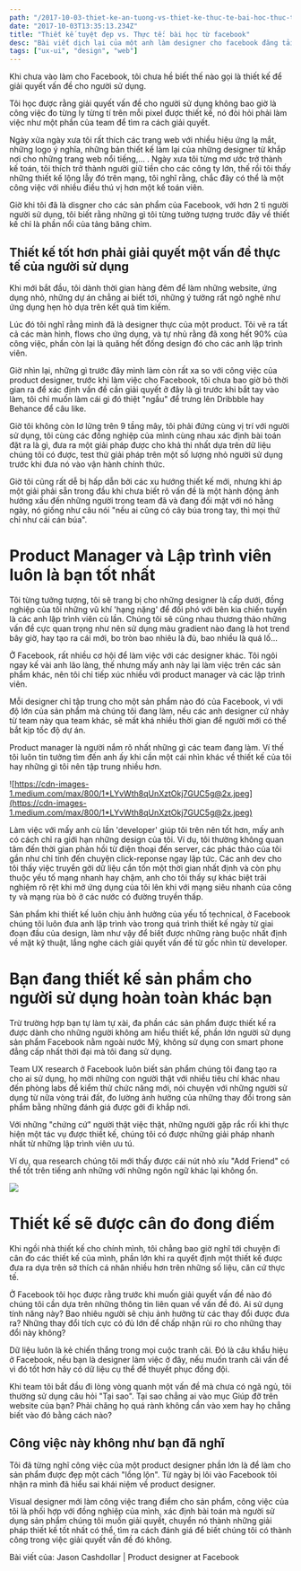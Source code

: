 ```yaml
---
path: "/2017-10-03-thiet-ke-an-tuong-vs-thiet-ke-thuc-te-bai-hoc-thuc-te"
date: "2017-10-03T13:35:13.234Z"
title: "Thiết kế tuyệt đẹp vs. Thực tế: bài học từ facebook"
desc: "Bài viết dịch lại của một anh làm designer cho facebook đăng tải trên medium"
tags: ["ux-ui", "design", "web"]
---
```


Khi chưa vào làm cho Facebook, tôi chưa hề biết thế nào gọi là thiết kế để giải quyết vấn đề cho người sử dụng.

Tôi học được rằng giải quyết vấn đề cho người sử dụng không bao giờ là công việc đo từng ly từng tí trên mỗi pixel được thiết kế, nó đòi hỏi phải làm việc như một phần của team để tìm ra cách giải quyết.

Ngày xửa ngày xưa tôi rất thích các trang web với nhiều hiệu ứng lạ mắt, những logo ý nghĩa, những bản thiết kế làm lại của những designer từ khắp nơi cho những trang web nổi tiếng,... . Ngày xưa tôi từng mơ ước trở thành kế toán, tôi thích trở thành người giữ tiền cho các công ty lớn, thế rồi tôi thấy những thiết kế lộng lẫy đó trên mạng, tôi nghĩ rằng, chắc đây có thể là một công việc với nhiều điều thú vị hơn một kế toán viên.

Giờ khi tôi đã là disgner cho các sản phẩm của Facebook, với hơn 2 tỉ người người sử dụng, tôi biết rằng những gì tôi từng tưởng tượng trước đây về thiết kế chỉ là phần nổi của tảng băng chìm.

## Thiết kế tốt hơn phải giải quyết một vấn đề thực tế của người sử dụng

Khi mới bắt đầu, tôi dành thời gian hàng đêm để làm những website, ứng dụng nhỏ, những dự án chẳng ai biết tới, những ý tưởng rất ngô nghê như ứng dụng hẹn hò dựa trên kết quả tìm kiếm.

Lúc đó tôi nghĩ rằng mình đã là designer thực của một product. Tôi vẽ ra tất cả các màn hình, flows cho ứng dụng, và tự nhủ rằng đã xong hết 90% của công việc, phần còn lại là quăng hết đống design đó cho các anh lập trình viên.

Giờ nhìn lại, những gì trước đây mình làm còn rất xa so với công việc của product designer, trước khi làm việc cho Facebook, tôi chưa bao giờ bỏ thời gian ra để xác định vấn đề cần giải quyết ở đây là gì trước khi bắt tay vào làm, tôi chỉ muốn làm cái gì đó thiệt "ngầu" để trưng lên Dribbble hay Behance để câu like.

Giờ tôi không còn lơ lửng trên 9 tầng mây, tôi phải đứng cùng vị trí với người sử dụng, tôi cùng các đồng nghiệp của mình cùng nhau xác định bài toán đặt ra là gì, đưa ra một giải pháp được cho khả thi nhất dựa trên dữ liệu chúng tôi có được, test thử giải pháp trên một số lượng nhỏ người sử dụng trước khi đưa nó vào vận hành chính thức.

Giờ tôi cũng rất dễ bị hấp dẫn bởi các xu hướng thiết kế mới, nhưng khi áp một giải phải sẵn trong đầu khi chưa biết rõ vấn đề là một hành động ảnh hưởng xấu đến những người trong team đã và đang đối mặt với nó hằng ngày, nó giống như câu nói "nếu ai cũng có cây búa trong tay, thì mọi thứ chỉ như cái cán búa".

# Product Manager và Lập trình viên luôn là bạn tốt nhất

Tôi từng tưởng tượng, tôi sẽ trang bị cho những designer là cấp dưới, đồng nghiệp của tôi những vũ khí 'hạng nặng' để đối phó với bên kia chiến tuyến là các anh lập trình viên cù lần. Chúng tôi sẽ cũng nhau thương thảo những vấn đề cực quan trọng như nên sử dụng màu gradient nào đang là hot trend bây giờ, hay tạo ra cái mới, bo tròn bao nhiêu là đủ, bao nhiều là quá lố...

Ở Facebook, rất nhiều cơ hội để làm việc với các designer khác. Tôi ngôi ngay kế vài anh lão làng, thế nhưng mấy anh này lại làm việc trên các sản phẩm khác, nên tôi chỉ tiếp xúc nhiều với product manager và các lập trình viên.

Mỗi designer chỉ tập trung cho một sản phẩm nào đó của Facebook, vì với độ lớn của sản phẩm mà chúng tôi đang làm, nếu các anh designer cứ nhảy từ team này qua team khác, sẽ mất khá nhiều thời gian để người mới có thể bắt kịp tốc độ dự án.

Product manager là người nắm rõ nhất những gì các team đang làm. Ví thế tôi luôn tin tưởng tìm đến anh ấy khi cần một cái nhìn khác về thiết kế của tôi hay những gì tôi nên tập trung nhiều hơn.

![https://cdn-images-1.medium.com/max/800/1*LYvWth8qUnXztOkj7GUC5g@2x.jpeg](https://cdn-images-1.medium.com/max/800/1*LYvWth8qUnXztOkj7GUC5g@2x.jpeg)

Làm việc với mấy anh cù lần 'developer' giúp tôi trên nên tốt hơn, mấy anh có cách chỉ ra giới hạn những design của tôi. Ví dụ, tôi thường không quan tâm đến thời gian phản hồi từ điện thoại đến server, các phác thảo của tôi gần như chỉ tính đến chuyện click-reponse ngay lập tức. Các anh dev cho tôi thấy việc truyền gởi dữ liệu cần tốn một thời gian nhất định và còn phụ thuộc yếu tố mạng nhanh hay chậm, anh cho tôi thấy sự khác biệt trãi nghiệm rõ rệt khi mở ứng dụng của tôi lên khi với mạng siêu nhanh của công ty và mạng rùa bò ở các nước có đường truyền thấp.

Sản phẩm khi thiết kế luôn chịu ảnh hưởng của yếu tố technical, ở Facebook chúng tôi luôn đưa anh lập trình vào trong quá trình thiết kế ngày từ giai đoạn đầu của design, làm như vậy để biết được những ràng buộc nhất định về mặt kỹ thuật, lắng nghe cách giải quyết vấn đề từ gốc nhìn từ developer.


# Bạn đang thiết kế sản phẩm cho người sử dụng hoàn toàn khác bạn

Trừ trường hợp bạn tự làm tự xài, đa phần các sản phẩm được thiết kế ra được dành cho những người không am hiểu thiết kế, phần lớn người sử dụng sản phẩm Facebook nằm ngoài nước Mỹ, không sử dụng con smart phone đẳng cấp nhất thời đại mà tôi đang sử dụng.

Team UX research ở Facebook luôn biết sản phẩm chúng tôi đang tạo ra cho ai sử dụng, họ mời những con người thật với nhiều tiêu chí khác nhau đến phòng labs để kiểm thử chức năng mới, nói chuyện với những người sử dụng từ nữa vòng trái đất, đo lường ảnh hưởng của những thay đổi trong sản phẩm bằng những đánh giá được gởi đi khắp nơi.

Với những "chứng cứ" người thật việc thật, những người gặp rắc rối khi thực hiện một tác vụ được thiết kế, chúng tôi có được những giải pháp nhanh nhất từ những lập trình viên ưu tú.

Ví dụ, qua research chúng tôi mới thấy được cái nút nhỏ xíu "Add Friend" có thể tốt trên tiếng anh những với những ngôn ngữ khác lại không ổn.

![](https://cdn-images-1.medium.com/max/800/1*Ir4lwTDLoV0LZVobw94AAQ.png)

# Thiết kế sẽ được cân đo đong điếm

Khi ngồi nhà thiết kế cho chính mình, tôi chẳng bao giờ nghĩ tới chuyện đi cân đo các thiết kế của mình, phần lớn khi ra quyết định một thiết kế được đưa ra dựa trên sở thích cá nhân nhiều hơn trên những số liệu, căn cứ thực tế.

Ở Facebook tôi học được rằng trước khi muốn giải quyết vấn đề nào đó chúng tôi cần dựa trên những thông tin liên quan về vấn đề đó. Ai sử dụng tính năng này? Bao nhiêu người sẽ chịu ảnh hưởng từ các thay đổi được đưa ra? Những thay đổi tích cực có đủ lớn để chấp nhận rủi ro cho những thay đổi này không?

Dữ liệu luôn là kẻ chiến thắng trong mọi cuộc tranh cãi. Đó là câu khẩu hiệu ở Facebook, nếu bạn là designer làm việc ở đây, nếu muốn tranh cãi vấn đề vì đó tốt hơn hãy có dữ liệu cụ thể để thuyết phục đồng đội.

Khi team tôi bắt đầu đi lòng vòng quanh một vấn đề mà chưa có ngã ngủ, tôi thường sử dụng câu hỏi "Tại sao". Tại sao chẳng ai vào mục Giúp đỡ trên website của bạn? Phải chăng họ quá rành không cần vào xem hay họ chẳng biết vào đó bằng cách nào?

## Công việc này không như bạn đã nghĩ

Tôi đã từng nghĩ công việc của một product designer phần lớn là để làm cho sản phẩm được đẹp một cách "lồng lộn". Từ ngày bị lôi vào Facebook tôi nhận ra mình đã hiểu sai khái niệm về product designer.

Visual designer mới làm công việc trang điểm cho sản phẩm, công việc của tôi là phối hợp với đồng nghiệp của mình, xác định bài toán mà người sử dụng sản phẩm chúng tôi muốn giải quyết, chuyển nó thành những giải pháp thiết kế tốt nhất có thể, tìm ra cách đánh giá để biết chúng tôi có thành công trong việc giải quyết vấn đề đó không.

Bài viết của: Jason Cashdollar | Product designer at Facebook

